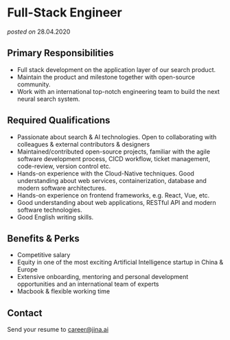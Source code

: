 # Full-Stack Engineer
*posted on* 28.04.2020

## Primary Responsibilities

- Full stack development on the application layer of our search product.
- Maintain the product and milestone together with open-source community.
- Work with an international top-notch engineering team to build the next neural search system.
 

## Required Qualifications

- Passionate about search & AI technologies. Open to collaborating with colleagues & external contributors & designers
- Maintained/contributed open-source projects, familiar with the agile software development process, CICD workflow, ticket management, code-review, version control etc.
- Hands-on experience with the Cloud-Native techniques. Good understanding about web services, containerization, database and modern software architectures.
- Hands-on experience on frontend frameworks, e.g. React, Vue, etc.
- Good understanding about web applications, RESTful API and modern software technologies.
- Good English writing skills.
 

## Benefits & Perks

- Competitive salary
- Equity in one of the most exciting Artificial Intelligence startup in China & Europe
- Extensive onboarding, mentoring and personal development opportunities and an international team of experts
- Macbook & flexible working time


## Contact

Send your resume to career@jina.ai
